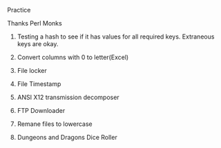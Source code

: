 Practice

Thanks Perl Monks

1. Testing a hash to see if it has values for all required keys. Extraneous keys are okay.

2. Convert columns with 0 to letter(Excel)

3. File locker

4. File Timestamp

5. ANSI X12 transmission decomposer

6. FTP Downloader

7. Remane files to lowercase

8. Dungeons and Dragons Dice Roller
